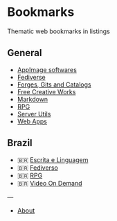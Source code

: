 # Bookmarks

Thematic web bookmarks in listings

## General

* [AppImage softwares](appimage.md)
* [Fediverse](fediverse.md) 
* [Forges, Gits and Catalogs](code-yp.md)
* [Free Creative Works](free-creations.md)
* [Markdown](markdown.md)
* [RPG](rpg.md)
* [Server Utils](servers.md)
* [Web Apps](webapps.md)

## Brazil

* 🇧🇷 [Escrita e Linguagem](br-lang.md)
* 🇧🇷 [Fediverso](br-fediverse.md)
* 🇧🇷 [RPG](br-rpg.md)
* 🇧🇷 [Video On Demand](br-vod.md) 

—
* [About](about.md)
